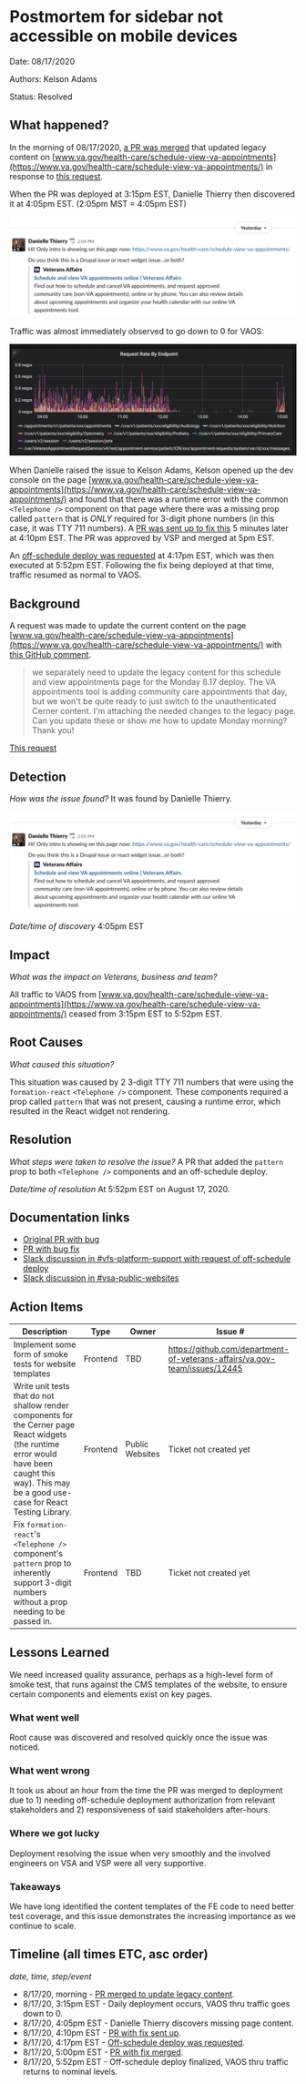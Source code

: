 # Postmortem for sidebar not accessible on mobile devices

Date: 08/17/2020

Authors: Kelson Adams

Status: Resolved

## What happened?

In the morning of 08/17/2020, [a PR was merged](https://github.com/department-of-veterans-affairs/vets-website/pull/13882/files#diff-fbc145d9742763ba3cf52c0de9768e98R429) that updated legacy content on [www.va.gov/health-care/schedule-view-va-appointments](https://www.va.gov/health-care/schedule-view-va-appointments/) in response to [this request](https://github.com/department-of-veterans-affairs/va.gov-team/issues/12446#issuecomment-674324572).

When the PR was deployed at 3:15pm EST, Danielle Thierry then discovered it at 4:05pm EST. (2:05pm MST = 4:05pm EST)

![Discovery message](./discovery.png)

Traffic was almost immediately observed to go down to 0 for VAOS:

![Grafana](./grafana.png)

When Danielle raised the issue to Kelson Adams, Kelson opened up the dev console on the page [www.va.gov/health-care/schedule-view-va-appointments](https://www.va.gov/health-care/schedule-view-va-appointments/) and found that there was a runtime error with the common `<Telephone />` component on that page where there was a missing prop called `pattern` that is _ONLY_ required for 3-digit phone numbers (in this case, it was TTY 711 numbers). A [PR was sent up to fix this](https://github.com/department-of-veterans-affairs/vets-website/pull/13896) 5 minutes later at 4:10pm EST. The PR was approved by VSP and merged at 5pm EST.

An [off-schedule deploy was requested](https://dsva.slack.com/archives/CBU0KDSB1/p1597695472119100?thread_ts=1597695207.118200&cid=CBU0KDSB1) at 4:17pm EST, which was then executed at 5:52pm EST. Following the fix being deployed at that time, traffic resumed as normal to VAOS.

## Background

A request was made to update the current content on the page [www.va.gov/health-care/schedule-view-va-appointments](https://www.va.gov/health-care/schedule-view-va-appointments/) with [this GitHub comment](https://github.com/department-of-veterans-affairs/va.gov-team/issues/12446#issuecomment-674324572).

> we separately need to update the legacy content for this schedule and view appointments page for the Monday 8.17 deploy. The VA appointments tool is adding community care appointments that day, but we won't be quite ready to just switch to the unauthenticated Cerner content. I'm attaching the needed changes to the legacy page. Can you update these or show me how to update Monday morning? Thank you!

[This request](https://github.com/department-of-veterans-affairs/va.gov-team/issues/12446#issuecomment-674324572)

## Detection
_How was the issue found?_ It was found by Danielle Thierry.

![Discovery message](./discovery.png)

_Date/time of discovery_ 4:05pm EST

## Impact

_What was the impact on Veterans, business and team?_

All traffic to VAOS from [www.va.gov/health-care/schedule-view-va-appointments](https://www.va.gov/health-care/schedule-view-va-appointments/) ceased from 3:15pm EST to 5:52pm EST.

## Root Causes

_What caused this situation?_

This situation was caused by 2 3-digit TTY 711 numbers that were using the `formation-react` `<Telephone />` component. These components required a prop called `pattern` that was not present, causing a runtime error, which resulted in the React widget not rendering.

## Resolution
_What steps were taken to resolve the issue?_ A PR that added the `pattern` prop to both `<Telephone />` components and an off-schedule deploy.

_Date/time of resolution_ At 5:52pm EST on August 17, 2020.

## Documentation links

- [Original PR with bug](https://github.com/department-of-veterans-affairs/vets-website/pull/13882)
- [PR with bug fix](https://github.com/department-of-veterans-affairs/vets-website/pull/13896)
- [Slack discussion in #vfs-platform-support with request of off-schedule deploy](https://dsva.slack.com/archives/CBU0KDSB1/p1597695207118200)
- [Slack discussion in #vsa-public-websites](https://dsva.slack.com/archives/C52CL1PKQ/p1597695037082300)

## Action Items

| Description                    | Type    | Owner        | Issue # |
| ------------------------------ | ------- | ------------ | ------- |
| Implement some form of smoke tests for website templates | Frontend | TBD | https://github.com/department-of-veterans-affairs/va.gov-team/issues/12445 |
| Write unit tests that do not shallow render components for the Cerner page React widgets (the runtime error would have been caught this way). This may be a good use-case for React Testing Library. | Frontend | Public Websites | Ticket not created yet |
| Fix `formation-react`'s `<Telephone />` component's `pattern` prop to inherently support 3-digit numbers without a prop needing to be passed in. | Frontend | TBD | Ticket not created yet |

## Lessons Learned

We need increased quality assurance, perhaps as a high-level form of smoke test, that runs against the CMS templates of the website, to ensure certain components and elements exist on key pages.

### What went well

Root cause was discovered and resolved quickly once the issue was noticed.

### What went wrong

It took us about an hour from the time the PR was merged to deployment due to 1) needing off-schedule deployment authorization from relevant stakeholders and 2) responsiveness of said stakeholders after-hours.

### Where we got lucky

Deployment resolving the issue when very smoothly and the involved engineers on VSA and VSP were all very supportive.

### Takeaways

We have long identified the content templates of the FE code to need better test coverage, and this issue demonstrates the increasing importance as we continue to scale.

## Timeline (all times ETC, asc order)

_date, time, step/event_

- 8/17/20, morning - [PR merged to update legacy content](https://github.com/department-of-veterans-affairs/vets-website/pull/13882/files#diff-fbc145d9742763ba3cf52c0de9768e98R429).
- 8/17/20, 3:15pm EST - Daily deployment occurs, VAOS thru traffic goes down to 0.
- 8/17/20, 4:05pm EST - Danielle Thierry discovers missing page content.
- 8/17/20, 4:10pm EST - [PR with fix sent up](https://github.com/department-of-veterans-affairs/vets-website/pull/13896).
- 8/17/20, 4:17pm EST - [Off-schedule deploy was requested](https://dsva.slack.com/archives/CBU0KDSB1/p1597695472119100?thread_ts=1597695207.118200&cid=CBU0KDSB1).
- 8/17/20, 5:00pm EST - [PR with fix merged](https://github.com/department-of-veterans-affairs/vets-website/pull/13896).
- 8/17/20, 5:52pm EST - Off-schedule deploy finalized, VAOS thru traffic returns to nominal levels.
